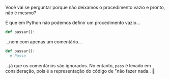 Você vai se perguntar porque não deixamos o procedimento vazio e pronto, não é mesmo?

É que em Python não podemos definir um procedimento vazio...

```python
def passar():
```

...nem com apenas um comentário...

```python
def passar():
  # Passo
```

...já que os comentários são ignorados. No entanto, `pass` é levado em consideração, pois é a representação do código de "não fazer nada.. :exploding_head: